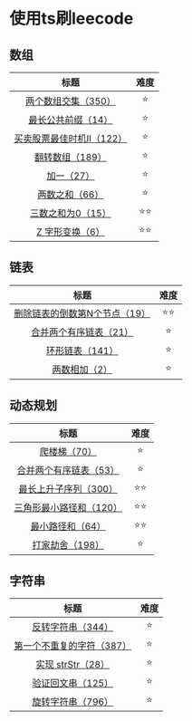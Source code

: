 <!--
 * @Description: 
 * @Author: Moriaty
 * @Date: 2020-08-18 09:22:14
 * @Last modified by: Moriaty
 * @LastEditTime: 2020-09-05 20:25:54
-->
# 使用ts刷leecode

## 数组

|                             标题                             | 难度 |
| :----------------------------------------------------------: | :--: |
|   [两个数组交集（350）](./src/01Array/two-array-intersection.ts)    |  ⭐️   |
|    [最长公共前缀（14）](./src/01Array/longest-common-peifix.ts)    |  ⭐️   |
| [买卖股票最佳时机II（122）](./src/01Array/best-time-to-buy-and-sell-stock-ii.ts) |  ⭐️   |
| [翻转数组（189）](./src/01Array/rotate-array.ts) |  ⭐️   |
| [加一（27）](./src/01Array/plus-one.ts) |  ⭐️   |
| [两数之和（66）](./src/01Array/two-sum.ts) |  ⭐️   |
| [三数之和为0（15）](./src/01Array/3sum.ts) |  ⭐️⭐️   |
| [Z 字形变换（6）](./src/01Array/zigzag-conversion.ts) |  ⭐️⭐️   |

## 链表

|                             标题                             | 难度 |
| :----------------------------------------------------------: | :--: |
|   [删除链表的倒数第N个节点（19）](./src/02LinkList/remove-nth-node-from-end-of-list.ts)    |  ⭐️⭐️   |
|   [合并两个有序链表（21）](./src/02LinkList/merge-two-sorted-lists.ts)    |  ⭐️   |
|   [环形链表（141）](./src/02LinkList/linked-list-cycle.ts)    |  ⭐️   |
|   [两数相加（2）](./src/02LinkList/linkeadd-two-numbers.ts)    |  ⭐️   |

## 动态规划

|                             标题                             | 难度 |
| :----------------------------------------------------------: | :--: |
|   [爬楼梯（70）](./src/03dynamic-programming/climbing-stairs.ts)    |  ⭐️   |
|   [合并两个有序链表（53）](./src/03dynamic-programming/maximum-subarray.ts)    |  ⭐️   |
|   [最长上升子序列（300）](./src/03dynamic-programming/longest-increasing-subsequence.ts)    |  ⭐️⭐️   |
|   [三角形最小路径和（120）](./src/03dynamic-programming/triangle.ts)    |  ⭐️⭐️   |
|   [最小路径和（64）](./src/03dynamic-programming/minimum-path-sum.ts)    |  ⭐️⭐️   |
|   [打家劫舍（198）](./src/03dynamic-programming/house-robber.ts)    |  ⭐️   |

## 字符串

|                             标题                             | 难度 |
| :----------------------------------------------------------: | :--: |
|   [反转字符串（344）](./src/04String/reverse-string.ts)    |  ⭐️   |
|   [第一个不重复的字符（387）](./src/04String/firstUniqChar.ts)    |  ⭐️   |
|   [实现 strStr（28）](./src/04String/implement-strstr.ts)    |  ⭐️   |
|   [验证回文串（125）](./src/04String/valid-palindrome.ts)    |  ⭐️   |
|   [旋转字符串（796）](./src/04String/rotate-string.ts)    |  ⭐️   |